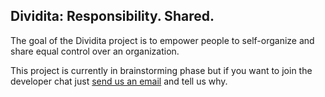 ## Dividita: Responsibility. Shared.

The goal of the Dividita project is to empower people to self-organize and share equal control over an organization.

This project is currently in brainstorming phase but if you want to join the developer chat just [send us an email](mailto:lily.m.mayfield@gmail.com) and tell us why.
